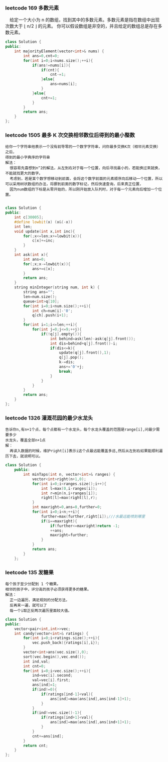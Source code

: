 ### leetcode 169 多数元素 <br>

&emsp;给定一个大小为 n 的数组，找到其中的多数元素。多数元素是指在数组中出现次数大于 ⌊ n/2 ⌋ 的元素。
你可以假设数组是非空的，并且给定的数组总是存在多数元素。

```c++
class Solution {
public:
    int majorityElement(vector<int>& nums) {
        int ans=0,cnt=0;
        for(int i=0;i<nums.size();++i){
            if(ans!=nums[i]){
                if(cnt){
                    cnt-=1;
                }else{
                    ans=nums[i];
                }
            }else{
                cnt+=1;
            }
        }
        return ans;
    }
};
```

### leetcode 1505 最多 K 次交换相邻数位后得到的最小整数 <br>
    给你一个字符串他表示一个没有前导零的一个数字字符串，问你最多交换K次（相邻元素交换）之后，
    得到的最小字典序的字符串
    解法：
      很容易先喜想到n^2的解法，从左到右对于每一个位置，向后寻找最小的，若能换过来就换，不能就找更大的数字。
      考虑到，若是某个数字想移动到前面，会将这个数字前面的元素顺序向后移动一个位置，所以可以采用树状数组的办法，将挪到前面的数字标记，然后快速查询，后来真正位置，
      因为num数组的下标是从零开始的，所以刚开始放入队列时，对于每一个元素向后增加一个位置。
```c++

class Solution {
public:
    int c[30005];
    #define lowbit(x) (x&(-x))
    int len;
    void update(int x,int inc){
        for(;x<=len;x+=lowbit(x)){
            c[x]+=inc;
        }
    }
    int ask(int x){
        int ans=0;
        for(;x;x-=lowbit(x)){
            ans+=c[x];
        }
        return ans;
    }
    string minInteger(string num, int k) {
        string ans="";
        len=num.size();
        queue<int>q[10];
        for(int i=0;i<num.size();++i){
            int ch=num[i]-'0';
            q[ch].push(i+1);
        }
        for(int i=1;i<=len;++i){
            for(int j=0;j<=9;++j){
                if(!q[j].empty()){
                    int behind=ask(len)-ask(q[j].front());
                    int dis=behind+q[j].front()-i;
                    if(dis<=k){
                        update(q[j].front(),1);
                        q[j].pop();
                        k-=dis;
                        ans+='0'+j;
                        break;
                    }
                }
            }
        }
        return ans;        
    }
};


```


### leetcode 1326 灌溉花园的最少水龙头 <br>
    告诉你n,有n+1个点，每个点都有一个水龙头，每个水龙头覆盖的范围是range[i],问最少需要多少
    水龙头，覆盖全部n+1点
    解：
      再读入数据的时候，维护right[i]表示i这个点最远能覆盖多远,然后从左到右如果能顺利遍历下去，就说明可以。
```c++
class Solution {
    public:
        int minTaps(int n, vector<int>& ranges) {
            vector<int>right(n+1,0);
            for(int i=0;i<ranges.size();i++){
                int l=max(0,i-ranges[i]);
                int r=min(n,i+ranges[i]);
                right[l]=max(right[l],r);
            }
            int maxright=0,ans=0,further=0;
            for(int i=0;i<n;++i){
                further=max(further,right[i]);///水最远能喷到哪里
                if(i==maxright){
                    if(further<=maxright)return -1;
                    ++ans;
                    maxright=further;
                }
            }
            return ans;
        }
    };
```


### leetcode 135 发糖果 <br>
    每个孩子至少分配到 1 个糖果。
    相邻的孩子中，评分高的孩子必须获得更多的糖果。
    解法：
      正一边遍历，满足规则的分配方法，
      反再来一遍，就可以了
      每一个i取正反两次遍历里面较大值。
```c++
class Solution {
public:
    vector<pair<int,int>>vec;
    int candy(vector<int>& ratings) {
        for(int i=0;i<ratings.size();++i){
            vec.push_back({ratings[i],i});
        }
        vector<int>ans(vec.size(),0);
        sort(vec.begin(),vec.end());
        int ind,val;
        int cnt=0;
        for(int i=0;i<vec.size();++i){
            ind=vec[i].second;
            val=vec[i].first;
            ans[ind]=1;
            if(ind!=0){
                if(ratings[ind-1]<val){
                    ans[ind]=max(ans[ind],ans[ind-1]+1);
                }
            }
            if(ind!=vec.size()-1){
                if(ratings[ind+1]<val){
                    ans[ind]=max(ans[ind],ans[ind+1]+1);
                }
            }
            cnt+=ans[ind];
        }
        return cnt;
    }
};
```
